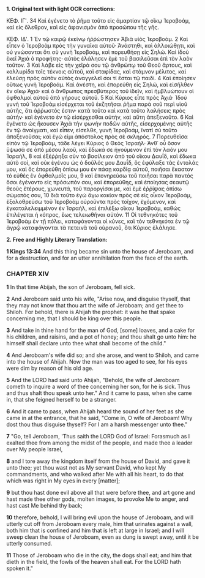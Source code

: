 **1. Original text with light OCR corrections:**

ΚΕΦ. ΙΓʹ.
34 Καὶ ἐγένετο τὸ ῥῆμα τοῦτο εἰς ἁμαρτίαν τῷ οἴκῳ Ἱεροβοάμ, καὶ εἰς ὄλεθρον, καὶ εἰς ἀφανισμὸν ἀπὸ προσώπου τῆς γῆς.

ΚΕΦ. ΙΔʹ.
1 Ἐν τῷ καιρῷ ἐκείνῳ ἠῤῥώστησεν Ἀβιὰ υἱὸς Ἱεροβοάμ.
2 Καὶ εἶπεν ὁ Ἱεροβοὰμ πρὸς τὴν γυναῖκα αὐτοῦ· Ἀνάστηθι, καὶ ἀλλοιώθῃτι, καὶ οὐ γνώσονται ὅτι σὺ γυνὴ Ἱεροβοάμ, καὶ πορευθήσῃ εἰς Σηλώ. Καὶ ἰδοὺ ἐκεῖ Ἀχιὰ ὁ προφήτης· αὐτὸς ἐλάλησεν ἐμὲ τοῦ βασιλεῦσαι ἐπὶ τὸν λαὸν τοῦτον.
3 Καὶ λάβε εἰς τὴν χεῖρά σου τῷ ἀνθρώπῳ τοῦ Θεοῦ ἄρτους, καὶ κολλυρίδα τοῖς τέκνοις αὐτοῦ, καὶ σταφίδας, καὶ στάμνον μέλιτος, καὶ ἐλεύσῃ πρὸς αὐτὸν αὐτὸς ἀναγγελεῖ σοι τί ἔσται τῷ παιδί.
4 Καὶ ἐποίησεν οὕτως γυνὴ Ἱεροβοάμ. Καὶ ἀνέστη, καὶ ἐπορεύθη εἰς Σηλώ, καὶ εἰσῆλθεν ἐν οἴκῳ Ἀχιά· καὶ ὁ ἄνθρωπος πρεσβύτερος τοῦ ἰδεῖν, καὶ ἠμβλυώπουν οἱ ὀφθαλμοὶ αὐτοῦ ἀπὸ γήρους αὐτοῦ.
5 Καὶ Κύριος εἶπε πρὸς Ἀχιά· Ἰδοὺ γυνὴ τοῦ Ἱεροβοὰμ εἰσέρχεται τοῦ ἐκζητῆσαι ῥῆμα παρὰ σοῦ περὶ υἱοῦ αὐτῆς, ὅτι ἀῤῥωστός ἐστιν· κατὰ τοῦτο καὶ κατὰ τοῦτο λαλήσεις πρὸς αὐτήν· καὶ ἐγένετο ἐν τῷ εἰσέρχεσθαι αὐτήν, καὶ αὕτη ἀπεξενοῦτο.
6 Καὶ ἐγένετο ὡς ἤκουσεν Ἀχιὰ τὴν φωνὴν ποδῶν αὐτῆς, εἰσερχομένης αὐτῆς ἐν τῷ ἀνοίγματι, καὶ εἶπεν, εἰσελθε, γυνὴ Ἱεροβοάμ, ἵνατί σὺ τοῦτο ἀποξενοῦσαι; καὶ ἐγὼ εἰμι ἀπόστολος πρὸς σὲ σκληρός.
7 Πορευθεῖσα εἰπὸν τῷ Ἱεροβοάμ, τάδε λέγει Κύριος ὁ Θεὸς Ἰσραήλ· Ἀνθ᾿ οὗ ὅσον ὕψωσά σε ἀπὸ μέσου λαοῦ, καὶ ἔδωκά σε ἡγούμενον ἐπὶ τὸν λαόν μου Ἰσραήλ,
8 καὶ ἐξέῤῥηξα σὺν τὸ βασίλειον ἀπὸ τοῦ οἴκου Δαυΐδ, καὶ ἔδωκα αὐτὸ σοί, καὶ οὐκ ἐγένου ὡς ὁ δοῦλός μου Δαυΐδ, ὃς ἐφύλαξε τὰς ἐντολάς μου, καὶ ὃς ἐπορεύθη ὀπίσω μου ἐν πάσῃ καρδίᾳ αὐτοῦ, ποιῆσαι ἕκαστον τὸ εὐθὲς ἐν ὀφθαλμοῖς μου,
9 καὶ ἐπονηρεύσω τοῦ ποιῆσαι παρὰ παντὸς ὅσοι ἐγένοντο εἰς πρόσωπόν σου, καὶ ἐπορεύθης, καὶ ἐποίησας σεαυτῷ θεοὺς ἑτέρους, χωνευτά, τοῦ παροργίσαι με, καὶ ἐμὲ ἐῤῥίψας ὀπίσω σώματός σου,
10 διὰ τοῦτο ἐγὼ ἄγω κακίαν πρὸς σὲ εἰς οἶκον Ἱεροβοάμ, ἐξολοθρεύσω τοῦ Ἱεροβοὰμ οὐροῦντα πρὸς τοῖχον, ἐχόμενον, καὶ ἐγκαταλελειμμένον ἐν Ἰσραήλ, καὶ ἐπιλέξω οἴκου Ἱεροβοάμ, καθὼς ἐπιλέγεται ἡ κόπρος, ἕως τελειωθῆναι αὐτόν.
11 Οἱ τεθνηκότες τοῦ Ἱεροβοὰμ ἐν τῇ πόλει, καταφάγονται οἱ κύνες, καὶ τὸν τεθνηκότα ἐν τῷ ἀγρῷ καταφάγονται τὰ πετεινὰ τοῦ οὐρανοῦ, ὅτι Κύριος ἐλάλησε.

**2. Free and Highly Literary Translation:**

**1 Kings 13:34**
And this thing became sin unto the house of Jeroboam, and for a destruction, and for an utter annihilation from the face of the earth.

### CHAPTER XIV

**1** In that time Abijah, the son of Jeroboam, fell sick.

**2** And Jeroboam said unto his wife, "Arise now, and disguise thyself, that they may not know that thou art the wife of Jeroboam; and get thee to Shiloh. For behold, there is Ahijah the prophet: it was he that spake concerning me, that I should be king over this people.

**3** And take in thine hand for the man of God, [some] loaves, and a cake for his children, and raisins, and a pot of honey; and thou shalt go unto him: he himself shall declare unto thee what shall become of the child."

**4** And Jeroboam's wife did so; and she arose, and went to Shiloh, and came into the house of Ahijah. Now the man was too aged to see, for his eyes were dim by reason of his old age.

**5** And the LORD had said unto Ahijah, "Behold, the wife of Jeroboam cometh to inquire a word of thee concerning her son, for he is sick. Thus and thus shalt thou speak unto her." And it came to pass, when she came in, that she feigned herself to be a stranger.

**6** And it came to pass, when Ahijah heard the sound of her feet as she came in at the entrance, that he said, "Come in, O wife of Jeroboam! Why dost thou thus disguise thyself? For I am a harsh messenger unto thee."

**7** "Go, tell Jeroboam, 'Thus saith the LORD God of Israel: Forasmuch as I exalted thee from among the midst of the people, and made thee a leader over My people Israel,

**8** and I tore away the kingdom itself from the house of David, and gave it unto thee; yet thou wast not as My servant David, who kept My commandments, and who walked after Me with all his heart, to do that which was right in My eyes in every [matter];

**9** but thou hast done evil above all that were before thee, and art gone and hast made thee other gods, molten images, to provoke Me to anger, and hast cast Me behind thy back;

**10** therefore, behold, I will bring evil upon the house of Jeroboam, and will utterly cut off from Jeroboam every male, him that urinates against a wall, both him that is confined and him that is left at large in Israel; and I will sweep clean the house of Jeroboam, even as dung is swept away, until it be utterly consumed.

**11** Those of Jeroboam who die in the city, the dogs shall eat; and him that dieth in the field, the fowls of the heaven shall eat. For the LORD hath spoken it."